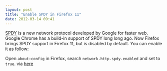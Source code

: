 ```yaml
---
layout: post
title: "Enable SPDY in Firefox 11"
date: 2012-03-14 09:41
---
```


[SPDY][1] is a new network protocol developed by Google for faster web. Google Chrome has a build-in support of SPDY long long ago. Now Firefox brings SPDY support in Firefox 11, but is disabled by default. You can enable it as follow:

Open `about:config` in Firefox, search `network.http.spdy.enabled` and set to `true`. via [here][2]

[1]:https://en.wikipedia.org/wiki/SPDY
[2]:https://bugzilla.mozilla.org/show_bug.cgi?id=528288#c174
